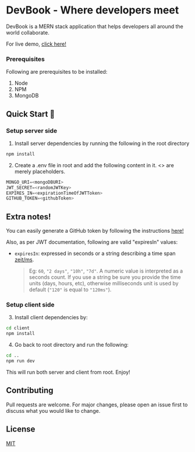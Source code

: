 # DevBook - Where developers meet

DevBook is a MERN stack application that helps developers all around the world collaborate.

For live demo, [click here!](https://developers-book.herokuapp.com/)

### Prerequisites

Following are prerequisites to be installed:

1. Node
2. NPM
3. MongoDB

## Quick Start 🚀

### Setup server side

1. Install server dependencies by running the following in the root directory

```bash
npm install
```

2. Create a .env file in root and add the following content in it. <> are merely placeholders.

```js
MONGO_URI=<mongoDBURI>
JWT_SECRET=<randomJWTKey>
EXPIRES_IN=<expirationTimeOfJWTToken>
GITHUB_TOKEN=<githubToken>
```

## Extra notes!

You can easily generate a GitHub token by following the instructions [here!](https://help.github.com/en/github/authenticating-to-github/creating-a-personal-access-token-for-the-command-line)

Also, as per JWT documentation, following are valid "expiresIn" values:

- `expiresIn`: expressed in seconds or a string describing a time span [zeit/ms](https://github.com/zeit/ms).
  > Eg: `60`, `"2 days"`, `"10h"`, `"7d"`. A numeric value is interpreted as a seconds count. If you use a string be sure you provide the time units (days, hours, etc), otherwise milliseconds unit is used by default (`"120"` is equal to `"120ms"`).

### Setup client side

3. Install client dependencies by:

```bash
cd client
npm install
```

4. Go back to root directory and run the following:

```bash
cd ..
npm run dev
```

This will run both server and client from root. Enjoy!

## Contributing

Pull requests are welcome. For major changes, please open an issue first to discuss what you would like to change.

## License

[MIT](https://choosealicense.com/licenses/mit/)
